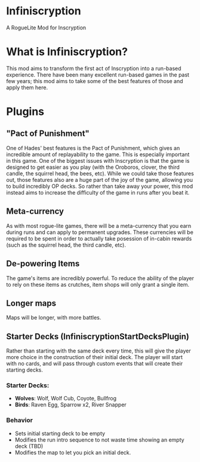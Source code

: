 # Infiniscryption
A RogueLite Mod for Inscryption

# What is Infiniscryption?
This mod aims to transform the first act of Inscryption into a run-based experience.
There have been many excellent run-based games in the past few years; this mod aims to take some of the best features of those and apply them here.



# Plugins

## "Pact of Punishment"
One of Hades' best features is the Pact of Punishment, which gives an incredible amount of replayability to the game. This is especially important in this game. One of the biggest issues with Inscryption is that the game is designed to get easier as you play (with the Oroboros, clover, the third candle, the squirrel head, the bees, etc). While we could take those features out, those features also are a huge part of the joy of the game, allowing you to build incredibly OP decks. So rather than take away your power, this mod instead aims to increase the difficulty of the game in runs after you beat it.

## Meta-currency
As with most rogue-lite games, there will be a meta-currency that you earn during runs and can apply to permanent upgrades. These currencies will be required to be spent in order to actually take posession of in-cabin rewards (such as the squirrel head, the third candle, etc).

## De-powering Items
The game's items are incredibly powerful. To reduce the ability of the player to rely on these items as crutches, item shops will only grant a single item.

## Longer maps
Maps will be longer, with more battles.

## Starter Decks (InfiniscryptionStartDecksPlugin)
Rather than starting with the same deck every time, this will give the player more choice in the construction of their initial deck.
The player will start with no cards, and will pass through custom events that will create their starting decks.

### Starter Decks:

- **Wolves**: Wolf, Wolf Cub, Coyote, Bullfrog
- **Birds**: Raven Egg, Sparrow x2, River Snapper

### Behavior

- Sets initial starting deck to be empty
- Modifies the run intro sequence to not waste time showing an empty deck (TBD)
- Modifies the map to let you pick an initial deck.